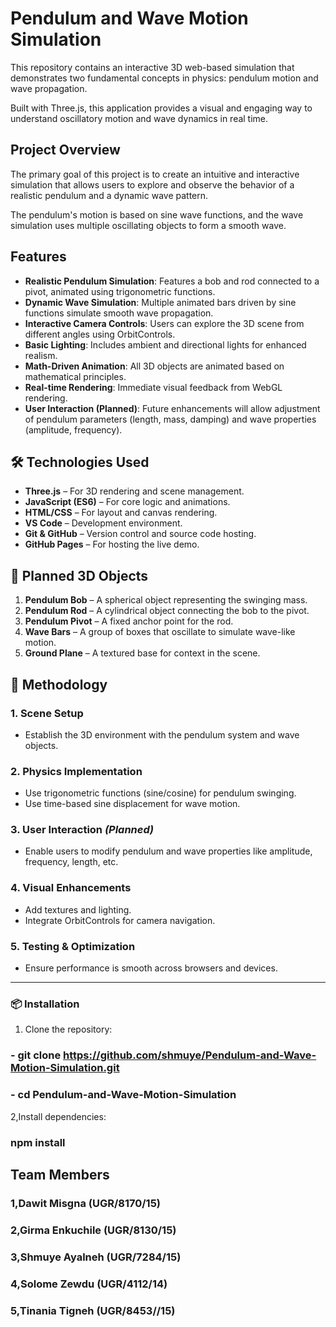 # Pendulum and Wave Motion Simulation

This repository contains an interactive 3D web-based simulation that demonstrates two fundamental concepts in physics: pendulum motion and wave propagation. 

Built with Three.js, this application provides a visual and engaging way to understand oscillatory motion and wave dynamics in real time.

## Project Overview

The primary goal of this project is to create an intuitive and interactive simulation that allows users to explore and observe the behavior of a realistic pendulum and a dynamic wave pattern. 

The pendulum's motion is based on sine wave functions, and the wave simulation uses multiple oscillating objects to form a smooth wave. 

## Features


-  **Realistic Pendulum Simulation**: Features a bob and rod connected to a pivot, animated using trigonometric functions.
-  **Dynamic Wave Simulation**: Multiple animated bars driven by sine functions simulate smooth wave propagation.
-  **Interactive Camera Controls**: Users can explore the 3D scene from different angles using OrbitControls.
-  **Basic Lighting**: Includes ambient and directional lights for enhanced realism.
-  **Math-Driven Animation**: All 3D objects are animated based on mathematical principles.
-  **Real-time Rendering**: Immediate visual feedback from WebGL rendering.
-  **User Interaction (Planned)**: Future enhancements will allow adjustment of pendulum parameters (length, mass, damping) and wave properties (amplitude, frequency).

## 🛠️ Technologies Used

- **Three.js** – For 3D rendering and scene management.
- **JavaScript (ES6)** – For core logic and animations.
- **HTML/CSS** – For layout and canvas rendering.
- **VS Code** – Development environment.
- **Git & GitHub** – Version control and source code hosting.
- **GitHub Pages** – For hosting the live demo.


## 🧱 Planned 3D Objects

1. **Pendulum Bob** – A spherical object representing the swinging mass.
2. **Pendulum Rod** – A cylindrical object connecting the bob to the pivot.
3. **Pendulum Pivot** – A fixed anchor point for the rod.
4. **Wave Bars** – A group of boxes that oscillate to simulate wave-like motion.
5. **Ground Plane** – A textured base for context in the scene.


## 🧪 Methodology

### 1. Scene Setup
- Establish the 3D environment with the pendulum system and wave objects.

### 2. Physics Implementation
- Use trigonometric functions (sine/cosine) for pendulum swinging.
- Use time-based sine displacement for wave motion.

### 3. User Interaction *(Planned)*
- Enable users to modify pendulum and wave properties like amplitude, frequency, length, etc.

### 4. Visual Enhancements
- Add textures and lighting.
- Integrate OrbitControls for camera navigation.

### 5. Testing & Optimization
- Ensure performance is smooth across browsers and devices.

---

### 📦 Installation

1. Clone the repository:
### - git clone https://github.com/shmuye/Pendulum-and-Wave-Motion-Simulation.git
### - cd Pendulum-and-Wave-Motion-Simulation
2,Install dependencies:
### npm install




## Team Members
### 1,Dawit Misgna (UGR/8170/15)

### 2,Girma Enkuchile (UGR/8130/15)

### 3,Shmuye Ayalneh (UGR/7284/15)

### 4,Solome Zewdu (UGR/4112/14)

### 5,Tinania Tigneh (UGR/8453//15)



